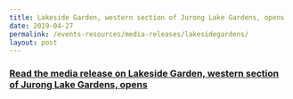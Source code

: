 ```yaml
---
title: Lakeside Garden, western section of Jurong Lake Gardens, opens
date: 2019-04-27
permalink: /events-resources/media-releases/lakesidegardens/
layout: post
---
```

<h3 style="color:#124596; font-weight:bold;"><a href="https://www.nparks.gov.sg/news/2019/4/lakeside-garden,-western-section-of-jurong-lake-gardens,-opens">Read the media release on Lakeside Garden, western section of Jurong Lake Gardens, opens</a></h3>